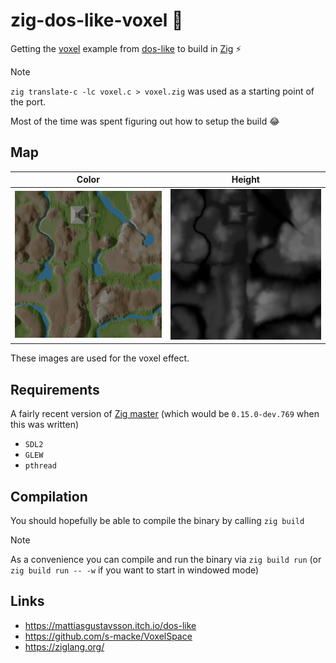 # zig-dos-like-voxel :floppy_disk:

Getting the [voxel](https://github.com/mattiasgustavsson/dos-like/blob/main/source/voxel.c)
example from [dos-like](https://github.com/mattiasgustavsson/dos-like) to build in
[Zig](https://ziglang.org/) :zap:

> [!Note]
> `zig translate-c -lc voxel.c > voxel.zig` was used as a starting point of the port.
>
> Most of the time was spent figuring out how to setup the build :joy:

## Map

Color                 | Height
----------------------|--------------------
![C1W](files/C1W.gif) | ![D1](files/D1.gif)

These images are used for the voxel effect.

## Requirements

A fairly recent version of [Zig master](https://ziglang.org/download/#release-master)
(which would be `0.15.0-dev.769` when this was written)

 - `SDL2`
 - `GLEW`
 - `pthread`

## Compilation

You should hopefully be able to compile the binary by calling `zig build`

> [!Note]
> As a convenience you can compile and run the binary via `zig build run`
> (or `zig build run -- -w` if you want to start in windowed mode)

## Links

 - https://mattiasgustavsson.itch.io/dos-like
 - https://github.com/s-macke/VoxelSpace
 - https://ziglang.org/
